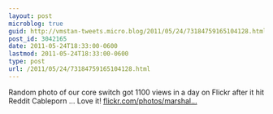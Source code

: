 ```yaml
---
layout: post
microblog: true
guid: http://vmstan-tweets.micro.blog/2011/05/24/73184759165104128.html
post_id: 3042165
date: 2011-05-24T18:33:00-0600
lastmod: 2011-05-24T18:33:00-0600
type: post
url: /2011/05/24/73184759165104128.html
---
```

Random photo of our core switch got 1100 views in a day on Flickr after it hit Reddit Cableporn ... Love it! <a href="http://www.flickr.com/photos/marshalus/5746907627/">flickr.com/photos/marshal…</a>
